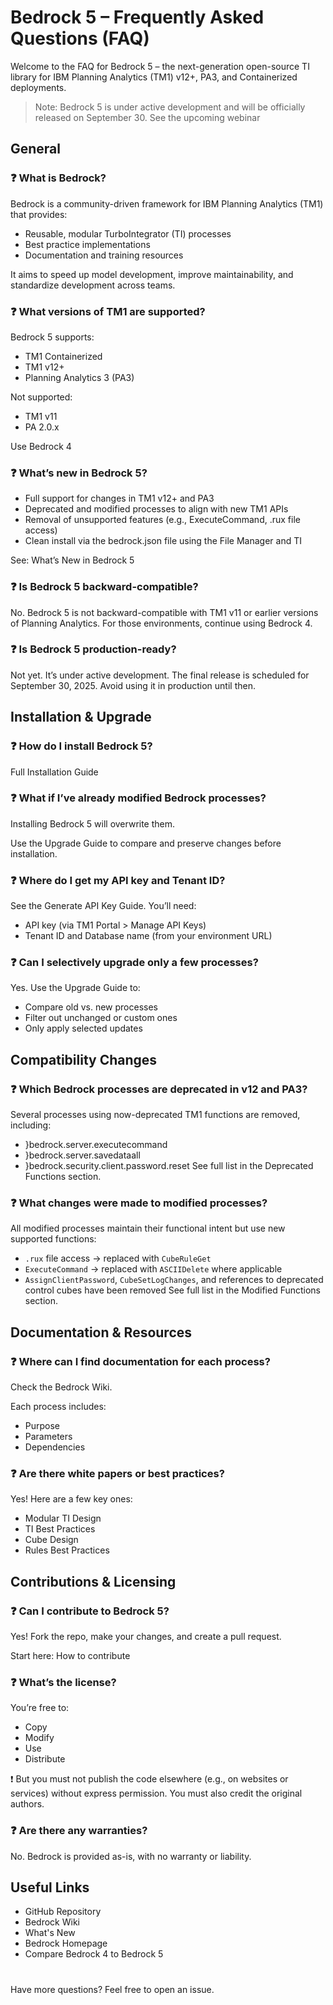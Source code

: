 # Bedrock 5 – Frequently Asked Questions (FAQ)

Welcome to the FAQ for Bedrock 5 – the next-generation open-source TI library for IBM Planning Analytics (TM1) v12+, PA3, and Containerized deployments.
> Note: Bedrock 5 is under active development and will be officially released on September 30. See the upcoming webinar

## General

### ❓ What is Bedrock?

Bedrock is a community-driven framework for IBM Planning Analytics (TM1) that provides:
- Reusable, modular TurboIntegrator (TI) processes
- Best practice implementations
- Documentation and training resources

It aims to speed up model development, improve maintainability, and standardize development across teams.

### ❓ What versions of TM1 are supported?
Bedrock 5 supports:
- TM1 Containerized
- TM1 v12+
- Planning Analytics 3 (PA3)

Not supported: 
- TM1 v11
- PA 2.0.x

Use Bedrock 4

### ❓ What’s new in Bedrock 5?

- Full support for changes in TM1 v12+ and PA3
- Deprecated and modified processes to align with new TM1 APIs
- Removal of unsupported features (e.g., ExecuteCommand, .rux file access)
- Clean install via the bedrock.json file using the File Manager and TI

See: What’s New in Bedrock 5

### ❓ Is Bedrock 5 backward-compatible?

No. Bedrock 5 is not backward-compatible with TM1 v11 or earlier versions of Planning Analytics. For those environments, continue using Bedrock 4.

### ❓ Is Bedrock 5 production-ready?

Not yet. It’s under active development. The final release is scheduled for September 30, 2025. Avoid using it in production until then.

## Installation & Upgrade
### ❓ How do I install Bedrock 5?

Full Installation Guide
### ❓ What if I’ve already modified Bedrock processes?

Installing Bedrock 5 will overwrite them.

Use the Upgrade Guide to compare and preserve changes before installation.

### ❓ Where do I get my API key and Tenant ID?
See the Generate API Key Guide.
You’ll need:
- API key (via TM1 Portal > Manage API Keys)
- Tenant ID and Database name (from your environment URL)

### ❓ Can I selectively upgrade only a few processes?
Yes. Use the Upgrade Guide to:
- Compare old vs. new processes
- Filter out unchanged or custom ones
- Only apply selected updates

## Compatibility Changes
### ❓ Which Bedrock processes are deprecated in v12 and PA3?
Several processes using now-deprecated TM1 functions are removed, including:
- }bedrock.server.executecommand
- }bedrock.server.savedataall
- }bedrock.security.client.password.reset
See full list in the Deprecated Functions section.

### ❓ What changes were made to modified processes?

All modified processes maintain their functional intent but use new supported functions:
- `.rux` file access → replaced with `CubeRuleGet`
- `ExecuteCommand` → replaced with `ASCIIDelete` where applicable
- `AssignClientPassword`, `CubeSetLogChanges`, and references to deprecated control cubes have been removed
See full list in the Modified Functions section.

## Documentation & Resources
### ❓ Where can I find documentation for each process?
Check the Bedrock Wiki.

Each process includes:
- Purpose
- Parameters
- Dependencies

### ❓ Are there white papers or best practices?
Yes! Here are a few key ones:
- Modular TI Design
- TI Best Practices
- Cube Design
- Rules Best Practices

## Contributions & Licensing
### ❓ Can I contribute to Bedrock 5?
Yes! Fork the repo, make your changes, and create a pull request.

Start here: How to contribute

### ❓ What’s the license?
You’re free to:
- Copy
- Modify
- Use
- Distribute

❗ But you must not publish the code elsewhere (e.g., on websites or services) without express permission. You must also credit the original authors.

### ❓ Are there any warranties?
No. Bedrock is provided as-is, with no warranty or liability.

## Useful Links
- GitHub Repository
- Bedrock Wiki
- What's New
- Bedrock Homepage
- Compare Bedrock 4 to Bedrock 5


<h1></h1>

Have more questions? Feel free to open an issue.
